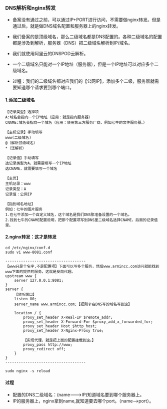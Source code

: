 ### DNS解析和nginx转发

* 备案没有通过之前，可以通过IP+PORT进行访问，不需要做nginx转发。但是通过后，就是做DNS域名配置和服务器上的nginx转发。
* 我们备案的是顶级域名，那么二级域名都是DNS配置的。各种二级域名的配置都是涉及到解析，服务器（DNS）把二级域名解析到IP/域名。
* 我们就使用阿里云的DNSPOD云解析。

* 一个二级域名只能对一个IP地址（服务器），但是一个IP地址可以对应多个二级域名。
* 过程：我们的二级域名都对应我们的【公网IP】，添加多个二级，服务器就需要知道哪个请求要到哪个端口。

#### 1.添加二级域名
```
【记录类型】选择项
A:域名会指向一个IP地址（应用：就是指向服务器）
CNAME:域名会指向一个域名（应用：使用第三方服务厂商，例如七牛的文件服务器。）

【主机记录】手动填写
www(二级域名)
@（解析顶级域名）
*（泛解析）

【记录值】手动填写
选记录类型为A，就需要填写一个IP地址
选CNAME，就需要填写一个域名
```

```
【主页】
主机记录：www 
记录类型：A
记录值：公网IP
```

```
【指到域名地址】
例如：七牛的图片服务
1.在七牛添加一个自定义域名，这个域名是我们DNS那准备设置的一个域名。
2.找到七牛的CNAME配置说明，把那个配置项写到DNS里二级域名选择CNAME，后面的记录值里。
```

#### 2.nginx转发：这才是转发
```
cd /etc/nginx/conf.d
sudo vi www-8081.conf

------------------------------------
【www只是个名字,不是配置项】下面可以写多个服务，然后www.armincc.com访问就能找到www下面的提供的服务，这就是反向代理。
upstream www {
    server 127.0.0.1:8081;
}
server {
    【监听端口】
    listen 80;
    server_name www.armincc.com;【把刚才在DNS写的域名写到这】
    
    location / {
        proxy_set_header X-Real-IP $remote_addr;
        proxy_set_header X-Forward-For $proxy_add_x_forwarded_for;
        proxy_set_header Host $http_host;
        proxy_set_header X-Nginx-Proxy true;

        【实现代理，就是把上面的配置挂载到这。】
        proxy_pass http://www;
        proxy_redirect off;
    }
}
------------------------------------

sudo nginx -s reload
```

#### 过程

* 配置的DNS二级域名：(name--->IP)知道域名要到哪个服务器上。
* IP的服务器上，nginx拿到name,就知道要去哪个port。（name-->port）。
